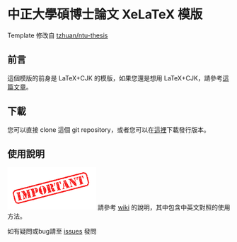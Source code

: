 # 中正大學碩博士論文 XeLaTeX 模版

Template 修改自 [tzhuan/ntu-thesis](https://github.com/tzhuan/ntu-thesis)

前言
----------

這個模版的前身是 LaTeX+CJK 的模版，如果您還是想用 LaTeX+CJK，請參考[這篇文章](http://www.csie.ntu.edu.tw/~tzhuan/www/resources/ntu/)。

下載
----------
您可以直接 clone 這個 git repository，或者您可以在[這裡](https://github.com/HTLife/ccu-thesis/tags)下載發行版本。

使用說明
----------
![](https://github.com/HTLife/ccu-thesis/raw/master/doc_fig/Important.png)
請參考 [wiki](https://github.com/HTLife/ccu-thesis/wiki) 的說明，其中包含中英文對照的使用方法。

如有疑問或bug請至 [issues](https://github.com/HTLife/ccu-thesis/issues) 發問

